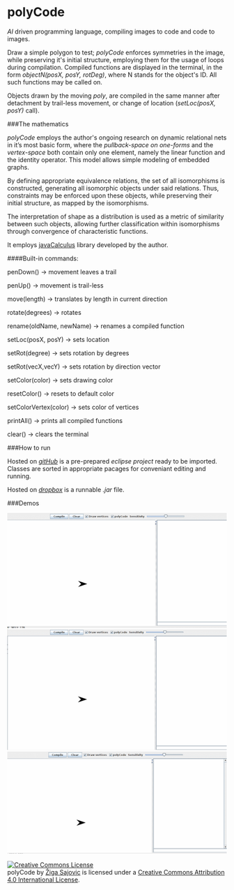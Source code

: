 # polyCode
_AI_ driven programming language, compiling images to code and code to images.

Draw a simple polygon to test; _polyCode_ enforces symmetries in the image, while preserving it's initial structure, employing them for the usage of loops during compilation. Compiled functions are displayed in the terminal, in the form _objectN(posX, posY, rotDeg)_, where N stands for the object's ID. All such functions may be called on.

Objects drawn by the moving _poly_,  are compiled in the same manner after detachment by trail-less movement, or change of location (_setLoc(posX, posY)_ call).

###The mathematics 

_polyCode_ employs the author's ongoing research on dynamic relational nets in it’s most basic form, where the _pullback-space on one-forms_  and the _vertex-space_ both contain only one element, namely the linear function and the identity operator. This model allows simple modeling of embedded graphs.

By defining appropriate equivalence relations, the set of all isomorphisms is constructed, generating all isomorphic objects under said relations. Thus, constraints may be enforced upon these objects, while preserving their initial structure, as mapped by the isomorphisms.

The interpretation of shape as a distribution is used as a metric of similarity between such objects, allowing further classification within isomorphisms through convergence of characteristic functions.

It employs [javaCalculus](https://github.com/ZigaSajovic/javaCalculus) library developed by the author.

####Built-in commands:

penDown() -> movement leaves a trail

penUp() -> movement is trail-less

move(length) -> translates by length in current direction

rotate(degrees) -> rotates 

rename(oldName, newName) -> renames a compiled function

setLoc(posX, posY) -> sets location

setRot(degree) -> sets rotation by degrees

setRot(vecX,vecY) -> sets rotation by direction vector

setColor(color) -> sets drawing color

resetColor() -> resets to default color

setColorVertex(color) -> sets color of vertices 

printAll() -> prints all compiled functions

clear() -> clears the terminal

###How to run

Hosted on <a rel="thisPage" href="https://github.com/ZigaSajovic/polyCode">_gitHub_</a> is a pre-prepared _eclipse project_ ready to be imported. Classes are sorted in appropriate pacages for conveniant editing and running.

Hosted on <a rel="downloadLink" href="https://www.dropbox.com/s/mvau76wpxix090i/polyCode.jar?dl=0">_dropbox_</a>  is a runnable _.jar_ file.

###Demos

![demoImageToCode2](/demos/demoImageToCode2.gif?raw=true "demoImageToCode2")
![demoImageToCode](/demos/demoImageToCode.gif?raw=true "demoImageToCode")
![demoCodeToImage](/demos/demoCodeToImage.gif?raw=true "demoCodeToImage")

<a rel="license" href="http://creativecommons.org/licenses/by/4.0/"><img alt="Creative Commons License" style="border-width:0" src="https://i.creativecommons.org/l/by/4.0/88x31.png" /></a><br /><span xmlns:dct="http://purl.org/dc/terms/" property="dct:title">polyCode</span> by <a xmlns:cc="http://creativecommons.org/ns#" href="https://si.linkedin.com/in/zigasajovic" property="cc:attributionName" rel="cc:attributionURL">Žiga Sajovic</a> is licensed under a <a rel="license" href="http://creativecommons.org/licenses/by/4.0/">Creative Commons Attribution 4.0 International License</a>.

